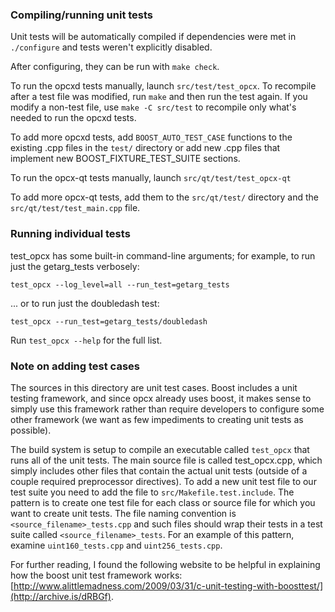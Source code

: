 ### Compiling/running unit tests

Unit tests will be automatically compiled if dependencies were met in `./configure`
and tests weren't explicitly disabled.

After configuring, they can be run with `make check`.

To run the opcxd tests manually, launch `src/test/test_opcx`. To recompile
after a test file was modified, run `make` and then run the test again. If you
modify a non-test file, use `make -C src/test` to recompile only what's needed
to run the opcxd tests.

To add more opcxd tests, add `BOOST_AUTO_TEST_CASE` functions to the existing
.cpp files in the `test/` directory or add new .cpp files that
implement new BOOST_FIXTURE_TEST_SUITE sections.

To run the opcx-qt tests manually, launch `src/qt/test/test_opcx-qt`

To add more opcx-qt tests, add them to the `src/qt/test/` directory and
the `src/qt/test/test_main.cpp` file.

### Running individual tests

test_opcx has some built-in command-line arguments; for
example, to run just the getarg_tests verbosely:

    test_opcx --log_level=all --run_test=getarg_tests

... or to run just the doubledash test:

    test_opcx --run_test=getarg_tests/doubledash

Run `test_opcx --help` for the full list.

### Note on adding test cases

The sources in this directory are unit test cases.  Boost includes a
unit testing framework, and since opcx already uses boost, it makes
sense to simply use this framework rather than require developers to
configure some other framework (we want as few impediments to creating
unit tests as possible).

The build system is setup to compile an executable called `test_opcx`
that runs all of the unit tests.  The main source file is called
test_opcx.cpp, which simply includes other files that contain the
actual unit tests (outside of a couple required preprocessor
directives). To add a new unit test file to our test suite you need
to add the file to `src/Makefile.test.include`. The pattern is to
create one test file for each class or source file for which you want
to create unit tests.  The file naming convention is
`<source_filename>_tests.cpp` and such files should wrap their tests
in a test suite called `<source_filename>_tests`.  For an example of
this pattern, examine `uint160_tests.cpp` and `uint256_tests.cpp`.

For further reading, I found the following website to be helpful in
explaining how the boost unit test framework works:
[http://www.alittlemadness.com/2009/03/31/c-unit-testing-with-boosttest/](http://archive.is/dRBGf).
